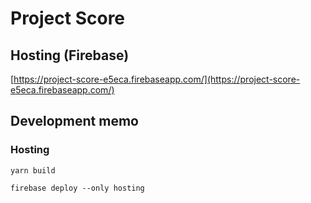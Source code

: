 # Project Score

## Hosting (Firebase)

[https://project-score-e5eca.firebaseapp.com/](https://project-score-e5eca.firebaseapp.com/)

## Development memo

### Hosting

`yarn build`

`firebase deploy --only hosting`